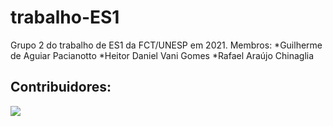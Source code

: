 # trabalho-ES1
Grupo 2 do trabalho de ES1 da FCT/UNESP em 2021.
Membros:
  *Guilherme de Aguiar Pacianotto
  *Heitor Daniel Vani Gomes
  *Rafael Araújo Chinaglia
  
  <h2>Contribuidores: </h2>
<a href = "https://github.com/chinaglia-rafa/trabalho-ES1/graphs/contributors">
<img src = "https://contrib.rocks/image?repo=chinaglia-rafa/trabalho-ES1"/>
</a>



